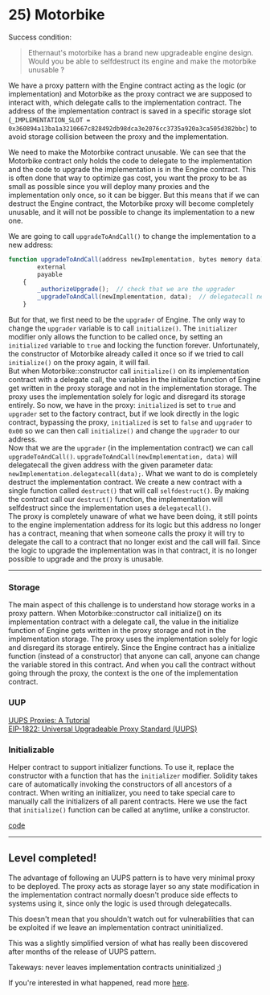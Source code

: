 # 25) Motorbike

Success condition:
> Ethernaut's motorbike has a brand new upgradeable engine design.  
Would you be able to selfdestruct its engine and make the motorbike unusable ?

We have a proxy pattern with the Engine contract acting as the logic (or implementation) and Motorbike as the proxy contract we are supposed to interact with, which delegate calls to the implementation contract. The address of the implementation contract is saved in a specific storage slot (`_IMPLEMENTATION_SLOT =
        0x360894a13ba1a3210667c828492db98dca3e2076cc3735a920a3ca505d382bbc`) to avoid storage collision between the proxy and the implementation. 

We need to make the Motorbike contract unusable. We can see that the Motorbike contract only holds the code to delegate to the implementation and the code to upgrade the implementation is in the Engine contract. This is often done that way to optimize gas cost, you want the proxy to be as small as possible since you will deploy many proxies and the implementation only once, so it can be bigger. But this means that if we can destruct the Engine contract, the Motorbike proxy will become completely unusable, and it will not be possible to change its implementation to a new one.

We are going to call `upgradeToAndCall()` to change the implementation to a new address:
```js
function upgradeToAndCall(address newImplementation, bytes memory data)
        external
        payable
    {
        _authorizeUpgrade();  // check that we are the upgrader
        _upgradeToAndCall(newImplementation, data);  // delegatecall newImpl. with data
    }
```
But for that, we first need to be the `upgrader` of Engine. The only way to change the `upgrader` variable is to call `initialize()`. The `initializer` modifier only allows the function to be called once, by setting an `initialized` variable to `true` and locking the function forever. Unfortunately, the constructor of Motorbike already called it once so if we tried to call `initialize()` on the proxy again, it will fail.  
But when Motorbike::constructor call `initialize()` on its implementation contract with a delegate call, the variables in the initialize function of Engine get written in the proxy storage and not in the implementation storage. The proxy uses the implementation solely for logic and disregard its storage entirely. So now, we have in the proxy: `initialized` is set to `true` and `upgrader` set to the factory contract, but if we look directly in the logic contract, bypassing the proxy, `initialized` is set to `false` and `upgrader` to `0x00` so we can then call `initialize()` and change the `upgrader` to our address.  
Now that we are the `upgrader` (in the implementation contract) we can call `upgradeToAndCall()`. `upgradeToAndCall(newImplementation, data)` will delegatecall the given address with the given parameter data: `newImplementation.delegatecall(data);`. What we want to do is completely destruct the implementation contract. We create a new contract with a single function called `destruct()` that will call `selfdestruct()`. By making the contract call our `destruct()` function, the implementation will selfdestruct since the implementation uses a `delegatecall()`.  
The proxy is completely unaware of what we have been doing, it still points to the engine implementation address for its logic but this address no longer has a contract, meaning that when someone calls the proxy it will try to delegate the call to a contract that no longer exist and the call will fail. Since the logic to upgrade the implementation was in that contract, it is no longer possible to upgrade and the proxy is unusable.


---
### Storage

The main aspect of this challenge is to understand how storage works in a proxy pattern. When Motorbike::constructor call initialize() on its implementation contract with a delegate call, the value in the initialize function of Engine gets written in the proxy storage and not in the implementation storage. The proxy uses the implementation solely for logic and disregard its storage entirely. Since the Engine contract has a initialize function (instead of a constructor) that anyone can call, anyone can change the variable stored in this contract. And when you call the contract without going through the proxy, the context is the one of the implementation contract.

### UUP
[UUPS Proxies: A Tutorial](https://forum.openzeppelin.com/t/uups-proxies-tutorial-solidity-javascript/7786)  
[EIP-1822: Universal Upgradeable Proxy Standard (UUPS)](https://eips.ethereum.org/EIPS/eip-1822)

### Initializable

Helper contract to support initializer functions. To use it, replace the constructor with a function that has the `initializer` modifier. Solidity takes care of automatically invoking the constructors of all ancestors of a contract. When writing an initializer, you need to take special care to manually call the initializers of all parent contracts.
Here we use the fact that `initialize()` function can be called at anytime, unlike a constructor.

[code](https://github.com/OpenZeppelin/openzeppelin-upgrades/blob/master/packages/core/contracts/Initializable.sol)


---
## Level completed!

The advantage of following an UUPS pattern is to have very minimal proxy to be deployed. The proxy acts as storage layer so any state modification in the implementation contract normally doesn't produce side effects to systems using it, since only the logic is used through delegatecalls.

This doesn't mean that you shouldn't watch out for vulnerabilities that can be exploited if we leave an implementation contract uninitialized.

This was a slightly simplified version of what has really been discovered after months of the release of UUPS pattern.

Takeways: never leaves implementation contracts uninitialized ;)

If you're interested in what happened, read more [here](https://forum.openzeppelin.com/t/uupsupgradeable-vulnerability-post-mortem/15680).

